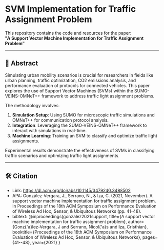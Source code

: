 # SVM Implementation for Traffic Assignment Problem  

This repository contains the code and resources for the paper:  
**"A Support Vector Machine Implementation for Traffic Assignment Problem"**  

---

## 📄 Abstract  
Simulating urban mobility scenarios is crucial for researchers in fields like urban planning, traffic optimization, CO2 emissions analysis, and performance evaluation of protocols for connected vehicles. This paper explores the use of Support Vector Machines (SVMs) within the SUMO-VEINS-OMNeT++ framework to address traffic light assignment problems.  

The methodology involves:  
1. **Simulation Setup**: Using SUMO for microscopic traffic simulations and OMNeT++ for communication protocol analysis.  
2. **Integration**: Leveraging the SUMO-VEINS-OMNeT++ framework to interact with simulations in real-time.  
3. **Machine Learning**: Training an SVM to classify and optimize traffic light assignments.  

Experimental results demonstrate the effectiveness of SVMs in classifying traffic scenarios and optimizing traffic light assignments.  

---

## 🛠️ Citation
- Link: https://dl.acm.org/doi/abs/10.1145/3479240.3488502
- APA: González-Vergara, J., Serrano, N., & Iza, C. (2021, November). A support vector machine implementation for traffic assignment problem. In Proceedings of the 18th ACM Symposium on Performance Evaluation of Wireless Ad Hoc, Sensor, & Ubiquitous Networks (pp. 41-48).
- bibtext: @inproceedings{gonzalez2021support,
  title={A support vector machine implementation for traffic assignment problem},
  author={Gonz{\'a}lez-Vergara, J and Serrano, Nicol{\'a}s and Iza, Cristhian},
  booktitle={Proceedings of the 18th ACM Symposium on Performance Evaluation of Wireless Ad Hoc, Sensor, \& Ubiquitous Networks},
  pages={41--48},
  year={2021}
}
